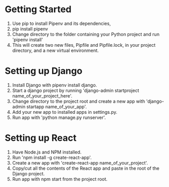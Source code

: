 # Getting Started
1. Use pip to install Pipenv and its dependencies,
2. pip install pipenv
3. Change directory to the folder containing your Python project and run 'pipenv install'
4. This will create two new files, Pipfile and Pipfile.lock, in your project directory, and a new virtual environment.

# Setting up Django
1. Install Django with pipenv install django.
2. Start a django project by running 'django-admin startproject name_of_your_project_here'.
3. Change directory to the project root and create a new app with 'django-admin startapp name_of_your_app'.
4. Add your new app to installed apps in settings.py.
5. Run app with 'python manage.py runserver'.

# Setting up React
1. Have Node.js and NPM installed.
2. Run 'npm install -g create-react-app'.
3. Create a new app with 'create-react-app name_of_your_project'.
4. Copy/cut all the contents of the React app and paste in the root of the Django project.
5. Run app with npm start from the project root.
